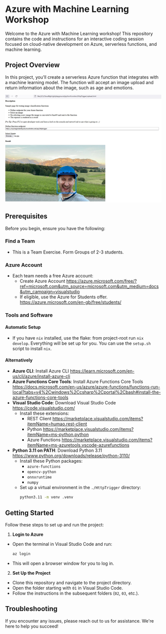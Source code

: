 # Azure with Machine Learning Workshop

Welcome to the Azure with Machine Learning workshop! This repository contains the code and instructions for an
interactive coding session focused on cloud-native development on Azure, serverless functions, and machine learning.

## Project Overview

In this project, you'll create a serverless Azure function that integrates with a machine learning model. The function
will accept an image upload and return information about the image, such as age and emotions.

![finalResult.JPG](finalResult.JPG)

## Prerequisites

Before you begin, ensure you have the following:

### Find a Team
- This is a Team Exercise. Form Groups of 2-3 students.

### Azure Account

- Each team needs a free Azure account:
    - Create Azure Account https://azure.microsoft.com/free/?ref=microsoft.com&utm_source=microsoft.com&utm_medium=docs&utm_campaign=visualstudio
    - If eligible, use the Azure for Students offer. https://azure.microsoft.com/en-gb/free/students/

### Tools and Software

#### Automatic Setup
- If you have `nix` installed, use the flake: from project-root run `nix develop`. Everything will be set up for you. You can use the `setup.sh` script to install `nix`.

#### Alternatively

- **Azure CLI**: Install Azure CLI https://learn.microsoft.com/en-us/cli/azure/install-azure-cli
- **Azure Functions Core Tools**: Install Azure Functions Core Tools https://docs.microsoft.com/en-us/azure/azure-functions/functions-run-local?tabs=v4%2Cwindows%2Ccsharp%2Cportal%2Cbash#install-the-azure-functions-core-tools
- **Visual Studio Code**: Download Visual Studio Code https://code.visualstudio.com/
    - Install these extensions:
        - REST Client https://marketplace.visualstudio.com/items?itemName=humao.rest-client
        - Python https://marketplace.visualstudio.com/items?itemName=ms-python.python
        - Azure Functions https://marketplace.visualstudio.com/items?itemName=ms-azuretools.vscode-azurefunctions
- **Python 3.11 on PATH**: Download Python 3.11 https://www.python.org/downloads/release/python-3110/
    - Install these Python packages:
        - `azure-functions`
        - `opencv-python`
        - `onnxruntime`
        - `numpy`
    - Set up a virtual environment in the `./HttpTrigger` directory:
      ```bash
      python3.11 -m venv .venv
      ```

## Getting Started

Follow these steps to set up and run the project:

1. **Login to Azure**

- Open the terminal in Visual Studio Code and run:
  ```bash
  az login
  ```
- This will open a browser window for you to log in.

2. **Set Up the Project**

- Clone this repository and navigate to the project directory.
- Open the folder starting with `01` in Visual Studio Code.
- Follow the instructions in the subsequent folders (`02`, `03`, etc.).

## Troubleshooting

If you encounter any issues, please reach out to us for assistance. We're here to help you succeed!
